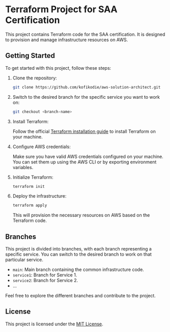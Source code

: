 # Terraform Project for SAA Certification

This project contains Terraform code for the SAA certification. It is designed to provision and manage infrastructure resources on AWS.

## Getting Started

To get started with this project, follow these steps:

1. Clone the repository:

    ```bash
    git clone https://github.com/kofikodie/aws-solution-architect.git
    ```

2. Switch to the desired branch for the specific service you want to work on:

    ```bash
    git checkout <branch-name>
    ```

3. Install Terraform:

    Follow the official [Terraform installation guide](https://learn.hashicorp.com/tutorials/terraform/install-cli) to install Terraform on your machine.

4. Configure AWS credentials:

    Make sure you have valid AWS credentials configured on your machine. You can set them up using the AWS CLI or by exporting environment variables.

5. Initialize Terraform:

    ```bash
    terraform init
    ```

6. Deploy the infrastructure:

    ```bash
    terraform apply
    ```

    This will provision the necessary resources on AWS based on the Terraform code.

## Branches

This project is divided into branches, with each branch representing a specific service. You can switch to the desired branch to work on that particular service.

- `main`: Main branch containing the common infrastructure code.
- `service1`: Branch for Service 1.
- `service2`: Branch for Service 2.
- ...

Feel free to explore the different branches and contribute to the project.

## License

This project is licensed under the [MIT License](LICENSE).

